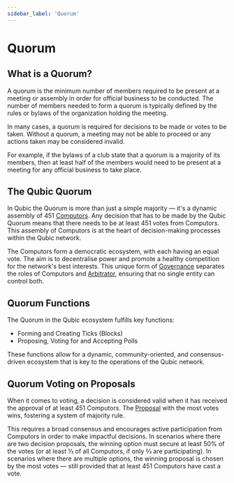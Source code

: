```yaml
---
sidebar_label: 'Quorum'
---
```


# Quorum

## What is a Quorum?
A quorum is the minimum number of members required to be present at a meeting or assembly in order for official business to be conducted. The number of members needed to form a quorum is typically defined by the rules or bylaws of the organization holding the meeting.

In many cases, a quorum is required for decisions to be made or votes to be taken. Without a quorum, a meeting may not be able to proceed or any actions taken may be considered invalid.

For example, if the bylaws of a club state that a quorum is a majority of its members, then at least half of the members would need to be present at a meeting for any official business to take place.

## The Qubic Quorum
In Qubic the Quorum is more than just a simple majority — it's a dynamic assembly of 451 [Computors](/learn/nodes). Any decision that has to be made by the Qubic Quorum means that there needs to be at least 451 votes from Computors. This assembly of Computors is at the heart of decision-making processes within the Qubic network.

The Computors form a democratic ecosystem, with each having an equal vote. The aim is to decentralise power and promote a healthy competition for the network's best interests. This unique form of [Governance](/learn/governance) separates the roles of Computors and [Arbitrator](/learn/arbitrator), ensuring that no single entity can control both.

## Quorum Functions
The Quorum in the Qubic ecosystem fulfills key functions:

- Forming and Creating Ticks (Blocks)
- Proposing, Voting for and Accepting Polls

These functions allow for a dynamic, community-oriented, and consensus-driven ecosystem that is key to the operations of the Qubic network.


## Quorum Voting on Proposals
When it comes to voting, a decision is considered valid when it has received the approval of at least 451 Computors. The [Proposal](/learn/proposals) with the most votes wins, fostering a system of majority rule.

This requires a broad consensus and encourages active participation from Computors in order to make impactful decisions. In scenarios where there are two decision proposals, the winning option must secure at least 50% of the votes (or at least ⅓ of all Computors, if only ⅔ are participating). In scenarios where there are multiple options, the winning proposal is chosen by the most votes — still provided that at least 451 Computors have cast a vote.

